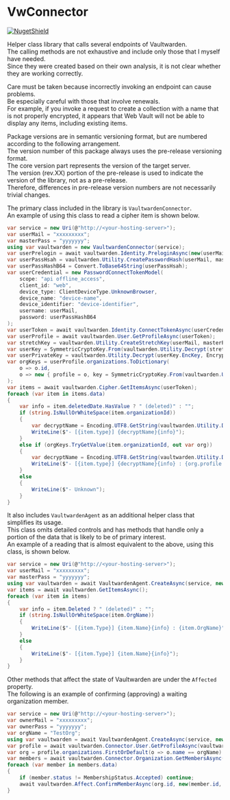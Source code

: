 # VwConnector

[![NugetShield]][NugetPackage]

[NugetPackage]: https://www.nuget.org/packages/VwConnector
[NugetShield]: https://img.shields.io/nuget/v/VwConnector

Helper class library that calls several endpoints of Vaultwarden.  
The calling methods are not exhaustive and include only those that I myself have needed.  
Since they were created based on their own analysis, it is not clear whether they are working correctly.  

Care must be taken because incorrectly invoking an endpoint can cause problems.  
Be especially careful with those that involve renewals.  
For example, if you invoke a request to create a collection with a name that is not properly encrypted, it appears that Web Vault will not be able to display any items, including existing items.  

Package versions are in semantic versioning format, but are numbered according to the following arrangement.  
The version number of this package always uses the pre-release versioning format.   
The core version part represents the version of the target server.  
The version (rev.XX) portion of the pre-release is used to indicate the version of the library, not as a pre-release.  
Therefore, differences in pre-release version numbers are not necessarily trivial changes.  


The primary class included in the library is `VaultwardenConnector`.  
An example of using this class to read a cipher item is shown below.  

```csharp
var service = new Uri(@"http://<your-hosting-server>");
var userMail = "xxxxxxxxx";
var masterPass = "yyyyyyy";
using var vaultwarden = new VaultwardenConnector(service);
var userPrelogin = await vaultwarden.Identity.PreloginAsync(new(userMail));
var userPassHsah = vaultwarden.Utility.CreatePasswordHash(userMail, masterPass, userPrelogin);
var userPassHashB64 = Convert.ToBase64String(userPassHsah);
var userCredential = new PasswordConnectTokenModel(
    scope: "api offline_access",
    client_id: "web",
    device_type: ClientDeviceType.UnknownBrowser,
    device_name: "device-name",
    device_identifier: "device-identifier",
    username: userMail,
    password: userPassHashB64
);
var userToken = await vaultwarden.Identity.ConnectTokenAsync(userCredential);
var userProfile = await vaultwarden.User.GetProfileAsync(userToken);
var stretchKey = vaultwarden.Utility.CreateStretchKey(userMail, masterPass, userToken.ToKdfConfig());
var userKey = SymmetricCryptoKey.From(vaultwarden.Utility.Decrypt(stretchKey.EncKey, EncryptedData.Parse(userProfile.key)));
var userPrivateKey = vaultwarden.Utility.Decrypt(userKey.EncKey, EncryptedData.Parse(userProfile.privateKey));
var orgKeys = userProfile.organizations.ToDictionary(
    o => o.id,
    o => new { profile = o, key = SymmetricCryptoKey.From(vaultwarden.Utility.Decrypt(userPrivateKey, EncryptedData.Parse(o.key))), }
);
var items = await vaultwarden.Cipher.GetItemsAsync(userToken);
foreach (var item in items.data)
{
    var info = item.deletedDate.HasValue ? " (deleted)" : "";
    if (string.IsNullOrWhiteSpace(item.organizationId))
    {
        var decryptName = Encoding.UTF8.GetString(vaultwarden.Utility.Decrypt(userKey.EncKey, EncryptedData.Parse(item.name)));
        WriteLine($"- [{item.type}] {decryptName}{info}");
    }
    else if (orgKeys.TryGetValue(item.organizationId, out var org))
    {
        var decryptName = Encoding.UTF8.GetString(vaultwarden.Utility.Decrypt(org.key.EncKey, EncryptedData.Parse(item.name)));
        WriteLine($"- [{item.type}] {decryptName}{info} : {org.profile.name}");
    }
    else
    {
        WriteLine($"- Unknown");
    }
}
```

It also includes `VaultwardenAgent` as an additional helper class that simplifies its usage.  
This class omits detailed controls and has methods that handle only a portion of the data that is likely to be of primary interest.  
An example of a reading that is almost equivalent to the above, using this class, is shown below.  

```csharp
var service = new Uri(@"http://<your-hosting-server>");
var userMail = "xxxxxxxxx";
var masterPass = "yyyyyyy";
using var vaultwarden = await VaultwardenAgent.CreateAsync(service, new(userMail, masterPass));
var items = await vaultwarden.GetItemsAsync();
foreach (var item in items)
{
    var info = item.Deleted ? " (deleted)" : "";
    if (string.IsNullOrWhiteSpace(item.OrgName))
    {
        WriteLine($"- [{item.Type}] {item.Name}{info} : {item.OrgName}");
    }
    else
    {
        WriteLine($"- [{item.Type}] {item.Name}{info}");
    }
}
```

Other methods that affect the state of Vaultwarden are under the `Affected` property.  
The following is an example of confirming (approving) a waiting organization member.  

```csharp
var service = new Uri(@"http://<your-hosting-server>");
var ownerMail = "xxxxxxxxx";
var ownerPass = "yyyyyyy";
var orgName = "TestOrg";
using var vaultwarden = await VaultwardenAgent.CreateAsync(service, new(ownerMail, ownerPass));
var profile = await vaultwarden.Connector.User.GetProfileAsync(vaultwarden.Token);
var org = profile.organizations.FirstOrDefault(o => o.name == orgName) ?? throw new Exception("Org not found");
var members = await vaultwarden.Connector.Organization.GetMembersAsync(vaultwarden.Token, org.id);
foreach (var member in members.data)
{
    if (member.status != MembershipStatus.Accepted) continue;
    await vaultwarden.Affect.ConfirmMemberAsync(org.id, new(member.id, member.userId));
}
```

